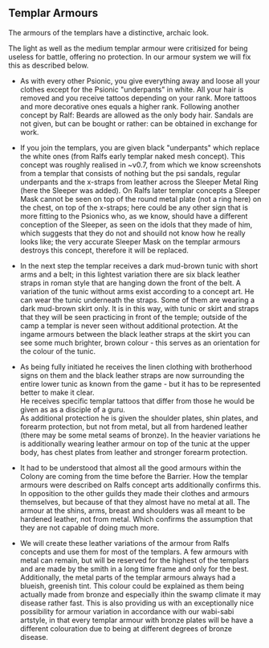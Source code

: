 ## Templar Armours

The armours of the templars have a distinctive, archaic look. 

The light as well as the medium templar armour were critisized for being useless for battle, offering no protection. In our armour system we will fix this as described below.

* As with every other Psionic, you give everything away and loose all your clothes except for the Psionic "underpants" in white. All your hair is removed and you receive tattoos depending on your rank. More tattoos and more decorative ones equals a higher rank. Following another concept by Ralf: Beards are allowed as the only body hair. Sandals are not given, but can be bought or rather: can be obtained in exchange for work. 

* If you join the templars, you are given black "underpants" which replace the white ones (from Ralfs early templar naked mesh concept). This concept was roughly realised in ~v0.7, from which we know screenshots from a templar that consists of nothing but the psi sandals, regular underpants and the x-straps from leather across the Sleeper Metal Ring (here the Sleeper was added). On Ralfs later templar concepts a Sleeper Mask cannot be seen on top of the round metal plate (not a ring here) on the chest, on top of the x-straps; here could be any other sign that is more fitting to the Psionics who, as we know, should have a different conception of the Sleeper, as seen on the idols that they made of him, which suggests that they do not and shouild not know how he really looks like; the very accurate Sleeper Mask on the templar armours destroys this concept, therefore it will be replaced. 

* In the next step the templar receives a dark mud-brown tunic with short arms and a belt; in this lightest variation there are six black leather straps in roman style that are hanging down the front of the belt. A variation of the tunic without arms exist according to a concept art. He can wear the tunic underneath the straps. Some of them are wearing a dark mud-brown skirt only. It is in this way, with tunic or skirt and straps that they will be seen practicing in front of the temple; outside of the camp a templar is never seen without additional protection. At the ingame armours between the black leather straps at the skirt you can see some much brighter, brown colour - this serves as an orientation for the colour of the tunic.

* As being fully initiated he receives the linen clothing with brotherhood signs on them and the black leather straps are now surrounding the entire lower tunic as known from the game - but it has to be represented better to make it clear.  
He receives specific templar tattoos that differ from those he would be given as as a disciple of a guru.  
As additional protection he is given the shoulder plates, shin plates, and forearm protection, but not from metal, but all from hardened leather (there may be some metal seams of bronze). In the heavier variations he is additionally wearing leather armour on top of the tunic at the upper body, has chest plates from leather and stronger forearm protection.

* It had to be understood that almost all the good armours within the Colony are coming from the time before the Barrier. How the templar armours were described on Ralfs concept arts additionally confirms this. In opposition to the other guilds they made their clothes and armours themselves, but because of that they almost have no metal at all. The armour at the shins, arms, breast and shoulders was all meant to be hardened leather, not from metal. Which confirms the assumption that they are not capable of doing much more.

* We will create these leather variations of the armour from Ralfs concepts and use them for most of the templars. A few armours with metal can remain, but will be reserved for the highest of the templars and are made by the smith in a long time frame and only for the best. Additionally, the metal parts of the templar armours always had a blueish, greenish tint. This colour could be explained as them being actually made from bronze and especially ithin the swamp climate it may disease rather fast. This is also providing us with an exceptionally nice possibility for armour variation in accordance with our wabi-sabi artstyle, in that every templar armour with bronze plates will be have a different colouration due to being at different degrees of bronze disease.   

